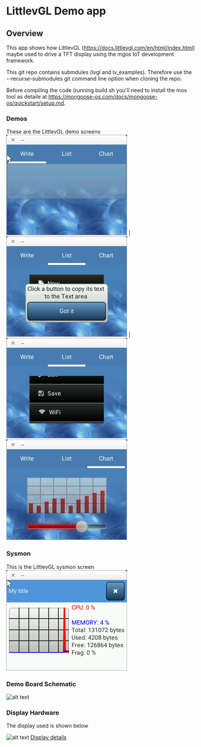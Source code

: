 # LittlevGL Demo app

## Overview

This app shows how LittlevGL (https://docs.littlevgl.com/en/html/index.html) maybe used to drive a TFT display using the mgos IoT development framework.

This git repo contains submdules (lvgl and lv_examples). Therefore use the --recurse-submodules git command line option when cloning the repo.

Before compiling the code (running build.sh you'll need to install the mos tool as detaile at https://mongoose-os.com/docs/mongoose-os/quickstart/setup.md.

### Demos
These are the LittlevGL demo screens  
![alt text](demo1.png) | ![alt text](demo2.png) | ![alt text](demo3.png) ![alt text](demo4.png) 

### Sysmon
This is the LittlevGL sysmon screen  
![alt text](sysmon.png)

### Demo Board Schematic
![alt text](schematic.svg "Schematic")

### Display Hardware
The display used is shown below

![alt text](MSP2807-008.jpg "MSP2807 Display")
[Display details](http://www.lcdwiki.com/2.8inch_SPI_Module_ILI9341_SKU:MSP2807)
